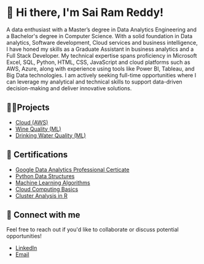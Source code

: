 <h1> 👋 Hi there, I'm Sai Ram Reddy! </h1>
A data enthusiast with a Master’s degree in Data Analytics Engineering and a Bachelor's degree in Computer Science. With a solid foundation in Data analytics, Software development, Cloud services and business intelligence, I have honed my skills as a Graduate Assistant in business analytics and a Full Stack Developer. My technical expertise spans proficiency in Microsoft Excel, SQL, Python, HTML, CSS, JavaScript and cloud platforms such as AWS, Azure, along with experience using tools like Power BI, Tableau, and Big Data technologies. I am actively seeking full-time opportunities where I can leverage my analytical and technical skills to support data-driven decision-making and deliver innovative solutions.

<h2>👨‍💻Projects</h2>

- [Cloud (AWS)](https://github.com/SRRObulReddy-Data/Weather-Data-Logger-AWS)
- [Wine Quality (ML)](https://github.com/SRRObulReddy-Data/Wine_Quality_Prediction_Project)
- [Drinking Water Quality (ML)]()


<h2>📄 Certifications</h2>

- [Google Data Analytics Professional Certicate](https://www.coursera.org/account/accomplishments/specialization/certificate/7UQH9ZN8UPPK)
- [Python Data Structures](https://www.coursera.org/account/accomplishments/verify/DZV6ZTJQ3YPP)
- [Machine Learning Algorithms](https://www.coursera.org/account/accomplishments/verify/UVJJYLDPL9H7)
- [Cloud Computing Basics](https://www.coursera.org/account/accomplishments/verify/UG3UZKWHHBMT)
- [Cluster Analysis in R](https://www.datacamp.com/statement-of-accomplishment/course/ca41b19db3aa7edc191b34301afc9f54ec687cba?raw=1)

<h2>🔗 Connect with me</h2>
Feel free to reach out if you'd like to collaborate or discuss potential opportunities!


- [LinkedIn](www.linkedin.com/in/sairamreddy-srr)
- [Email](mailto:sairamreddyobulreddy@gmail.com)
  
<!-- [Portfolio](https://yourportfolio.com) 

<!--
**SRRObulReddy-Data/SRRObulReddy-Data** is a ✨ _special_ ✨ repository because its `README.md` (this file) appears on your GitHub profile.

Here are some ideas to get you started:

- 🔭 I’m currently working on ...
- 🌱 I’m currently learning ...
- 👯 I’m looking to collaborate on ...
- 🤔 I’m looking for help with ...
- 💬 Ask me about ...
- 📫 How to reach me: ...
- 😄 Pronouns: ...
- ⚡ Fun fact: ...
-->
